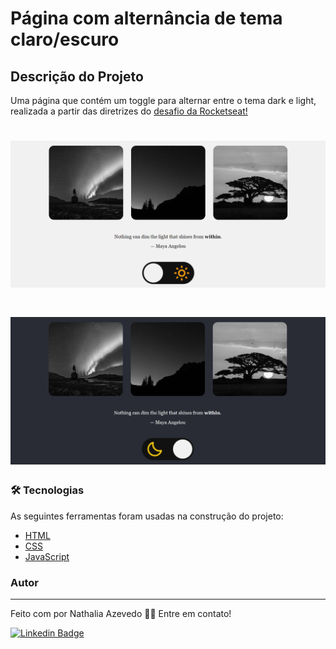 
# Página com alternância de tema claro/escuro

## Descrição do Projeto
<p align="left">Uma página que contém um toggle para alternar entre o tema dark e light, realizada a partir das diretrizes do <a href="https://efficient-sloth-d85.notion.site/Desafio-Theme-Switcher-dbabdf77f70d43298df382c8e805fc13">desafio da Rocketseat!</a></p>

<h1 align="center">
  <img alt="Página de Newsletter" title="#PáginaWeb" src="./assets/screenshots/Captura3.PNG" />
</h1>
<h1 align="center">
  <img alt="Página de Newsletter" title="#PáginaWeb" src="./assets/screenshots/Captura4.PNG" />
</h1>

### 🛠 Tecnologias

As seguintes ferramentas foram usadas na construção do projeto:

- [HTML](https://developer.mozilla.org/pt-BR/docs/Web/HTML)
- [CSS](https://developer.mozilla.org/pt-BR/docs/Web/CSS)
- [JavaScript](https://developer.mozilla.org/pt-BR/docs/Web/JavaScript)

### Autor
---

Feito com por Nathalia Azevedo 👋🏽 Entre em contato!

[![Linkedin Badge](https://img.shields.io/badge/-Nathalia-blue?style=flat-square&logo=Linkedin&logoColor=white&link=https://www.linkedin.com/in/tgmarinho/)](https://www.linkedin.com/in/azevedo-nathalia/)
